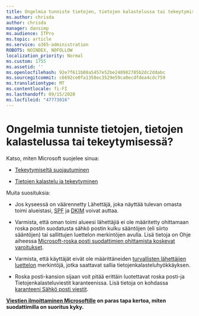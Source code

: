 ```yaml
---
title: Ongelmia tunniste tietojen, tietojen kalastelussa tai tekeytymisessä?
ms.author: chrisda
author: chrisda
manager: dansimp
ms.audience: ITPro
ms.topic: article
ms.service: o365-administration
ROBOTS: NOINDEX, NOFOLLOW
localization_priority: Normal
ms.custom: 1755
ms.assetid: ''
ms.openlocfilehash: 92e7f611b08a5457e52be248982785b2dc2ddabc
ms.sourcegitcommit: c6692ce0fa1358ec3529e59ca0ecdfdea4cdc759
ms.translationtype: MT
ms.contentlocale: fi-FI
ms.lasthandoff: 09/15/2020
ms.locfileid: "47773016"
---
```

# <a name="issues-with-spoofing-phishing-or-impersonation"></a>Ongelmia tunniste tietojen, tietojen kalastelussa tai tekeytymisessä?

Katso, miten Microsoft suojelee sinua:

- [Tekeytymiseltä suojautuminen](https://docs.microsoft.com/microsoft-365/security/office-365-security/anti-spoofing-protection)

- [Tietojen kalastelu ja tekeytyminen](https://docs.microsoft.com/microsoft-365/security/office-365-security/atp-anti-phishing)

Muita suosituksia:

- Jos kyseessä on väärennetty Lähettäjä, joka näyttää tulevan omasta toimi alueistasi, [SPF](https://docs.microsoft.com/microsoft-365/security/office-365-security/set-up-spf-in-office-365-to-help-prevent-spoofing) ja [DKIM](https://docs.microsoft.com/microsoft-365/security/office-365-security/use-dkim-to-validate-outbound-email) voivat auttaa.

- Varmista, että oman toimi alueesi lähettäjiä ei ole määritetty ohittamaan roska postin suodatusta sähkö postin kulku sääntöjen (eli siirto sääntöjen) tai sallittujen luettelon merkintöjen avulla. Lisä tietoja on Ohje aiheessa [Microsoft-roska posti suodattimien ohittamista koskevat varoitukset](https://docs.microsoft.com/exchange/troubleshoot/antispam/cautions-against-bypassing-spam-filters).

- Varmista, että käyttäjät eivät ole määrittäneiden [turvallisten lähettäjien luettelon](https://support.office.com/article/BE1BAEA0-BEAB-4A30-B968-9004332336CE) merkintöjä, jotka saattavat sallia tietojenkalasteluhyökkäyksen.

- Roska posti-kansion sijaan voit pitää erittäin luotettavat roska posti-ja Tietojenkalasteluviestit karanteenissa. Lisä tietoja on kohdassa [karanteeni Sähkö posti viestit](https://docs.microsoft.com/microsoft-365/security/office-365-security/quarantine-email-messages).

**[Viestien ilmoittaminen Microsoftille](https://support.office.com/article/b5caa9f1-cdf3-4443-af8c-ff724ea719d2) on paras tapa kertoa, miten suodattimilla on suoritus kyky.**
